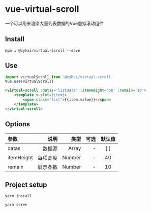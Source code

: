 # vue-virtual-scroll

一个可以用来渲染大量列表数据的Vue虚拟滚动组件

## Install
`npm i @cyhai/virtual-scroll --save`

## Use
```javascript
import virtualScroll from '@cyhai/virtual-scroll'
Vue.use(virtualScroll)
```

```html
<virtual-scroll :datas='listData' :itemHeight='50' :remain='10'>
    <template v-slot={item}>
        <span class="list">{{item.value}}</span>
    </template>
</virtual-scroll>
```

## Options

| 参数      |    说明 | 类型  | 可选  | 默认值  |
| :-------- | --------:|-------:|-------:| :--: |
| datas  | 数据源 |  Array   |  -   |  [ ]  |
| itemHeight  | 每项高度 |  Number   |  -   |  40   |
| remain  | 展示条数 |  Number   |  -   |  10   |

## Project setup
`yarn install`

`yarn serve`

